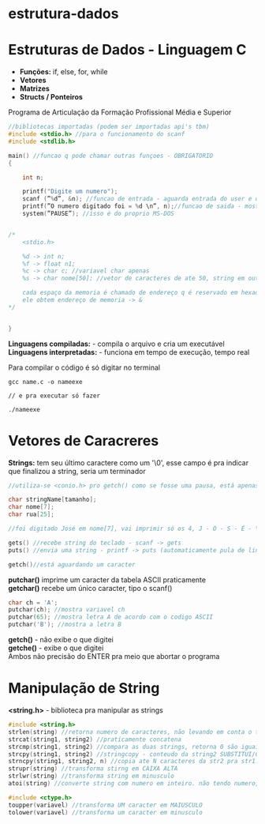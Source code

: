 # estrutura-dados

# Estruturas de Dados - Linguagem C

- **Funções:** if, else, for, while
- **Vetores**
- **Matrizes**
- **Structs / Ponteiros**

Programa de Articulação da Formação Profissional Média e Superior

```c
//bibliotecas importadas (podem ser importadas api's tbm)
#include <stdio.h> //para o funcionamento do scanf
#include <stdlib.h>

main() //funcao q pode chamar outras funçoes - OBRIGATORIO
{

    int n;

	printf("Digite um numero");
    scanf (”%d”, &n); //funcao de entrada - aguarda entrada do user e o %n vai ser armazenado na memoria
    printf(”O numero digitado foi = %d \n”, n);//funcao de saida - mostra o resultado na tela
    system(”PAUSE”); //isso é do proprio MS-DOS


/*
	<stdio.h>

	%d -> int n;
	%f -> float n1;
	%c -> char c; //variavel char apenas
	%s -> char nome[50]; //vetor de caracteres de ate 50, string em outras linguas

	cada espaço da memoria é chamado de endereço q é reservado em hexadecimal
	ele obtem endereço de memoria -> &
*/


}
```
**Linguagens compiladas:** - compila o arquivo e cria um executável  \
**Linguagens interpretadas:** - funciona em tempo de execução, tempo real

Para compilar o código é só digitar no terminal
```
gcc name.c -o nameexe

// e pra executar só fazer

./nameexe
```

# Vetores de Caracreres
**Strings:** tem seu último caractere como um '\0', esse campo é pra indicar que finalizou a string, seria um terminador
```c
//utiliza-se <conio.h> pro getch() como se fosse uma pausa, está apenas esperando um caractere

char stringName[tamanho];
char nome[7];
char rua[25];

//foi digitado José em nome[7], vai imprimir só os 4, J - O - S - É - \0

gets() //recebe string do teclado - scanf -> gets
puts() //envia uma string - printf -> puts (automaticamente pula de linha)

getch()//está aguardando um caracter
```
**putchar()** imprime um caracter da tabela ASCII praticamente  \
**getchar()** recebe um único caracter, tipo o scanf()
```c
char ch = 'A';
putchar(ch); //mostra variavel ch
putchar(65); //mostra letra A de acordo com o codigo ASCII
putchar('B'); //mostra a letra B
```
**getch()** - não exibe o que digitei  \
**getche()** - exibe o que digitei  \
Ambos não precisão do ENTER pra meio que abortar o programa

# Manipulação de String
**<string.h>** - biblioteca pra manipular as strings
```c
#include <string.h>
strlen(string) //retorna numero de caracteres, não levando em conta o terminador
strcat(string1, string2) //praticamente concatena
strcmp(string1, string2) //compara as duas strings, retorna 0 são iguais, ou outro number se string1 for menor ou maior(EM RELAÇÃO A ASCII)
strcpy(string1, string2) //stringcopy - conteudo da string2 SUBSTITUI/COPIA o valor para string1
strncpy(string1, string2, n) //copia ate N caracteres da str2 pra str1. if str2 for menor q N, preenche o restante do str1 com terminador nulo
strupr(string) //transforma stirng em CAIXA ALTA
strlwr(string) //transforma string em minusculo
atoi(string) //converte string com numero em inteiro. não tendo numero, retorna 0

#include <ctype.h>
toupper(variavel) //transforma UM caracter em MAIUSCULO
tolower(variavel) //transforma um caracter em minusculo
```